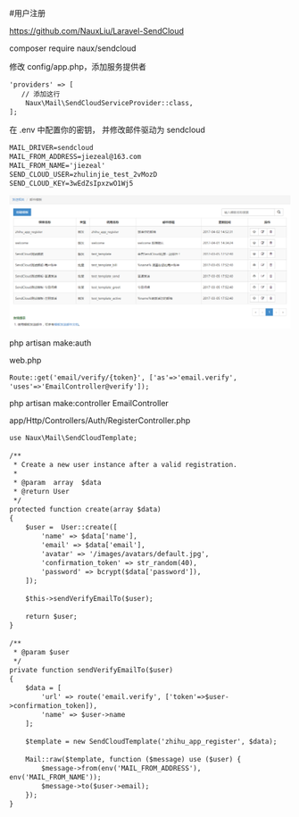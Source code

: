 #用户注册

https://github.com/NauxLiu/Laravel-SendCloud

composer require naux/sendcloud

修改 config/app.php，添加服务提供者
```
'providers' => [
   // 添加这行
    Naux\Mail\SendCloudServiceProvider::class,
];
```

在 .env 中配置你的密钥， 并修改邮件驱动为 sendcloud
```
MAIL_DRIVER=sendcloud
MAIL_FROM_ADDRESS=jiezeal@163.com
MAIL_FROM_NAME='jiezeal'
SEND_CLOUD_USER=zhulinjie_test_2vMozD
SEND_CLOUD_KEY=3wEdZsIpxzwO1Wj5
```

![](image/screenshot_1491116900858.png)

php artisan make:auth

web.php
```
Route::get('email/verify/{token}', ['as'=>'email.verify', 'uses'=>'EmailController@verify']);
```

php artisan make:controller EmailController

app/Http/Controllers/Auth/RegisterController.php
```
use Naux\Mail\SendCloudTemplate;

/**
 * Create a new user instance after a valid registration.
 *
 * @param  array  $data
 * @return User
 */
protected function create(array $data)
{
    $user =  User::create([
        'name' => $data['name'],
        'email' => $data['email'],
        'avatar' => '/images/avatars/default.jpg',
        'confirmation_token' => str_random(40),
        'password' => bcrypt($data['password']),
    ]);

    $this->sendVerifyEmailTo($user);

    return $user;
}

/**
 * @param $user
 */
private function sendVerifyEmailTo($user)
{
    $data = [
        'url' => route('email.verify', ['token'=>$user->confirmation_token]),
        'name' => $user->name
    ];

    $template = new SendCloudTemplate('zhihu_app_register', $data);

    Mail::raw($template, function ($message) use ($user) {
        $message->from(env('MAIL_FROM_ADDRESS'), env('MAIL_FROM_NAME'));
        $message->to($user->email);
    });
}
```